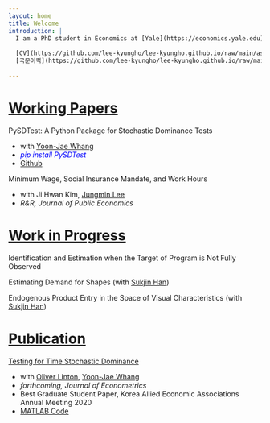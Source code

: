```yaml
---
layout: home
title: Welcome
introduction: |
  I am a PhD student in Economics at [Yale](https://economics.yale.edu)
  
  [CV](https://github.com/lee-kyungho/lee-kyungho.github.io/raw/main/assets/CV_kyungholee_Jan2023.pdf),
  [국문이력](https://github.com/lee-kyungho/lee-kyungho.github.io/raw/main/assets/CV_kor_KHLEE_Jan2023.pdf)
  
---
```


#  <ins>Working Papers</ins>

PySDTest: A Python Package for Stochastic Dominance Tests 
  - with [Yoon-Jae Whang](https://sites.google.com/site/whangyjhomepage/)
  - <span style="color:blue"> *pip install PySDTest* </span>
  - [Github](https://github.com/lee-kyungho/pysdtest)

Minimum Wage, Social Insurance Mandate, and Work Hours
  - with Ji Hwan Kim, [Jungmin Lee](https://sites.google.com/view/jungminlee71/)
  - *R&R, Journal of Public Economics*

#  <ins>Work in Progress</ins>

Identification and Estimation when the Target of Program is Not Fully Observed

Estimating Demand for Shapes (with [Sukjin Han](https://sukjinhan.com/))

Endogenous Product Entry in the Space of Visual Characteristics (with [Sukjin Han](https://sukjinhan.com/))

# <ins> Publication </ins>

[Testing for Time Stochastic Dominance](https://doi.org/10.1016/j.jeconom.2022.03.012) 
  - with [Oliver Linton](https://obl20.com/), [Yoon-Jae Whang](https://sites.google.com/site/whangyjhomepage/)
  - *forthcoming, Journal of Econometrics*
  - Best Graduate Student Paper, Korea Allied Economic Associations Annual Meeting 2020
  - [MATLAB Code](https://github.com/lee-kyungho/Testing-for-TSD)

